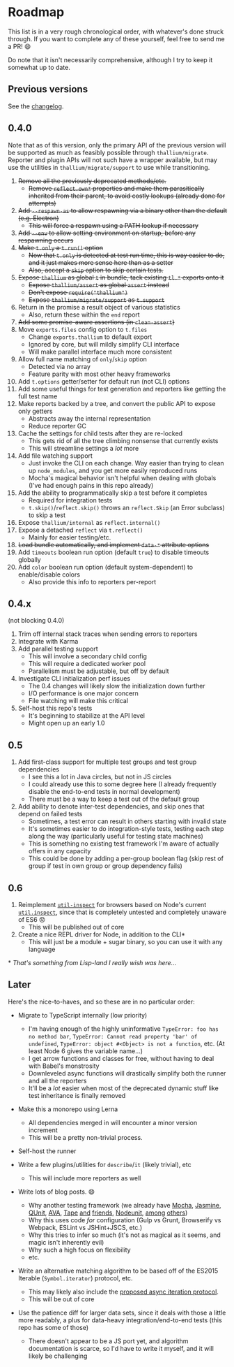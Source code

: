 # Roadmap

This list is in a very rough chronological order, with whatever's done struck through. If you want to complete any of these yourself, feel free to send me a PR! :smile:

Do note that it isn't necessarily comprehensive, although I try to keep it somewhat up to date.

## Previous versions

See the [changelog](https://github.com/isiahmeadows/thallium/blob/master/CHANGELOG.md).

## 0.4.0

Note that as of this version, only the primary API of the previous version will be supported as much as feasibly possible through `thallium/migrate`. Reporter and plugin APIs will not such have a wrapper available, but may use the utilities in `thallium/migrate/support` to use while transitioning.

1. ~~Remove all the previously deprecated methods/etc.~~
    - ~~Remove `reflect.own*` properties and make them parasitically inherited from their parent, to avoid costly lookups (already done for attempts)~~
2. ~~Add `--respawn-as` to allow respawning via a binary other than the default (e.g. Electron)~~
    - ~~This will force a respawn using a PATH lookup if necessary~~
3. ~~Add `--env` to allow setting environment on startup, before any respawning occurs~~
4. ~~Make `t.only` a `t.run()` option~~
    - ~~Now that `t.only` is detected at test run time, this is way easier to do, and it just makes more sense here than as a setter~~
    - ~~Also, accept a `skip` option to skip certain tests.~~
5. ~~Expose `thallium` as global `t` in bundle, tack existing `tl.*` exports onto it~~
    - ~~Expose `thallium/assert` as global `assert` instead~~
    - ~~Don't expose `require("thallium")`~~
    - ~~Expose `thallium/migrate/support` as `t.support`~~
6. Return in the promise a result object of various statistics
    - Also, return these within the `end` report
7. ~~Add some promise-aware assertions (in `clean-assert`)~~
8. Move `exports.files` config option to `t.files`
    - Change `exports.thallium` to default export
    - Ignored by core, but will mildly simplify CLI interface
    - Will make parallel interface much more consistent
9. Allow full name matching of `only`/`skip` option
    - Detected via no array
    - Feature parity with most other heavy frameworks
10. Add `t.options` getter/setter for default run (not CLI) options
11. Add some useful things for test generation and reporters like getting the full test name
12. Make reports backed by a tree, and convert the public API to expose only getters
    - Abstracts away the internal representation
    - Reduce reporter GC
13. Cache the settings for child tests after they are re-locked
    - This gets rid of all the tree climbing nonsense that currently exists
    - This will streamline settings a *lot* more
14. Add file watching support
    - Just invoke the CLI on each change. Way easier than trying to clean up `node_modules`, and you get more easily reproduced runs
    - Mocha's magical behavior isn't helpful when dealing with globals (I've had enough pains in this repo already)
15. Add the ability to programmatically skip a test before it completes
    - Required for integration tests
    - `t.skip()`/`reflect.skip()` throws an `reflect.Skip` (an Error subclass) to skip a test
16. Expose `thallium/internal` as `reflect.internal()`
17. Expose a detached `reflect` via `t.reflect()`
    - Mainly for easier testing/etc.
18. ~~Load bundle automatically, and implement `data-*` attribute options~~
19. Add `timeouts` boolean run option (default `true`) to disable timeouts globally
20. Add `color` boolean run option (default system-dependent) to enable/disable colors
    - Also provide this info to reporters per-report

## 0.4.x
(not blocking 0.4.0)

1. Trim off internal stack traces when sending errors to reporters
2. Integrate with Karma
3. Add parallel testing support
    - This will involve a secondary child config
    - This will require a dedicated worker pool
    - Parallelism must be adjustable, but off by default
4. Investigate CLI initialization perf issues
    - The 0.4 changes will likely slow the initialization down further
    - I/O performance is one major concern
    - File watching will make this critical
5. Self-host this repo's tests
    - It's beginning to stabilize at the API level
    - Might open up an early 1.0

## 0.5

1. Add first-class support for multiple test groups and test group dependencies
    - I see this a lot in Java circles, but not in JS circles
    - I could already use this to some degree here (I already frequently disable the end-to-end tests in normal development)
    - There must be a way to keep a test out of the default group
2. Add ability to denote inter-test dependencies, and skip ones that depend on failed tests
    - Sometimes, a test error can result in others starting with invalid state
    - It's sometimes easier to do integration-style tests, testing each step along the way (particularly useful for testing state machines)
    - This is something no existing test framework I'm aware of actually offers in any capacity
    - This could be done by adding a per-group boolean flag (skip rest of group if test in own group or group dependency fails)

## 0.6

1. Reimplement [`util-inspect`](https://www.npmjs.com/package/util-inspect) for browsers based on Node's current [`util.inspect`](https://nodejs.org/api/util.html#util_util_inspect_object_options), since that is completely untested and completely unaware of ES6 :worried:
    - This will be published out of core
2. Create a nice REPL driver for Node, in addition to the CLI\*
    - This will just be a module + sugar binary, so you can use it with any language

\* *That's something from Lisp-land I really wish was here...*

## Later

Here's the nice-to-haves, and so these are in no particular order:

- Migrate to TypeScript internally (low priority)
    - I'm having enough of the highly uninformative `TypeError: foo has no method bar`, `TypeError: Cannot read property 'bar' of undefined`, `TypeError: object #<Object> is not a function`, etc. (At least Node 6 gives the variable name...)
    - I get arrow functions and classes for free, without having to deal with Babel's monstrosity
    - Downleveled async functions will drastically simplify both the runner and all the reporters
    - It'll be a *lot* easier when most of the deprecated dynamic stuff like test inheritance is finally removed

- Make this a monorepo using Lerna
    - All dependencies merged in will encounter a minor version increment
    - This will be a pretty non-trivial process.

- Self-host the runner

- Write a few plugins/utilities for `describe`/`it` (likely trivial), etc
    - This will include more reporters as well

- Write lots of blog posts. :smile:
    - Why another testing framework (we already have [Mocha](http://mochajs.org/), [Jasmine](http://jasmine.github.io/), [QUnit](https://qunitjs.com/), [AVA](https://github.com/avajs/ava), [Tape](https://github.com/substack/tape) [and](https://www.npmjs.com/package/tap) [friends](https://www.npmjs.com/package/tt), [Nodeunit](https://github.com/caolan/nodeunit), [among](http://docs.busterjs.org/en/latest/overview/) [others](https://www.npmjs.com/package/ospec))
    - Why this uses code *for* configuration (Gulp vs Grunt, Browserify vs Webpack, ESLint vs JSHint+JSCS, etc.)
    - Why this tries to infer so much (it's not as magical as it seems, and magic isn't inherently evil)
    - Why such a high focus on flexibility
    - etc.

- Write an alternative matching algorithm to be based off of the ES2015 Iterable (`Symbol.iterator`) protocol, etc.
    - This may likely also include the [proposed async iteration protocol](https://github.com/tc39/proposal-async-iteration#async-iterators-and-async-iterables).
    - This will be out of core

- Use the patience diff for larger data sets, since it deals with those a little more readably, a plus for data-heavy integration/end-to-end tests (this repo has some of those)
    - There doesn't appear to be a JS port yet, and algorithm documentation is scarce, so I'd have to write it myself, and it will likely be challenging
